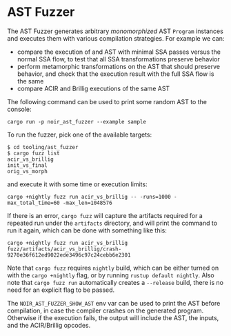 # AST Fuzzer

The AST Fuzzer generates arbitrary _monomorphized_ AST `Program` instances and
executes them with various compilation strategies. For example we can:

* compare the execution of and AST with minimal SSA passes versus the normal SSA flow, to test that all SSA transformations preserve behavior
* perform metamorphic transformations on the AST that should preserve behavior, and check that the execution result with the full SSA flow is the same
* compare ACIR and Brillig executions of the same AST

The following command can be used to print some random AST to the console:

```shell
cargo run -p noir_ast_fuzzer --example sample
```

To run the fuzzer, pick one of the available targets:

```console
$ cd tooling/ast_fuzzer
$ cargo fuzz list
acir_vs_brillig
init_vs_final
orig_vs_morph
```

and execute it with some time or execution limits:

```shell
cargo +nightly fuzz run acir_vs_brillig -- -runs=1000 -max_total_time=60 -max_len=1048576
```

If there is an error, `cargo fuzz` will capture the artifacts required for a repeated run under the `artifacts` directory, and will print the command to run it again, which can be done with something like this:

```shell
cargo +nightly fuzz run acir_vs_brillig fuzz/artifacts/acir_vs_brillig/crash-9270e36f612ed9022ede3496c97c24cebb6e2301
```

Note that `cargo fuzz` requires `nightly` build, which can be either turned on with the `cargo +nightly` flag, or by running `rustup default nightly`. Also note that `cargo fuzz run` automatically creates a `--release` build, there is no need for an explicit flag to be passed.

The `NOIR_AST_FUZZER_SHOW_AST` env var can be used to print the AST before compilation, in case the compiler crashes on the generated program. Otherwise if the execution fails, the output will include the AST, the inputs, and the ACIR/Brillig opcodes.
